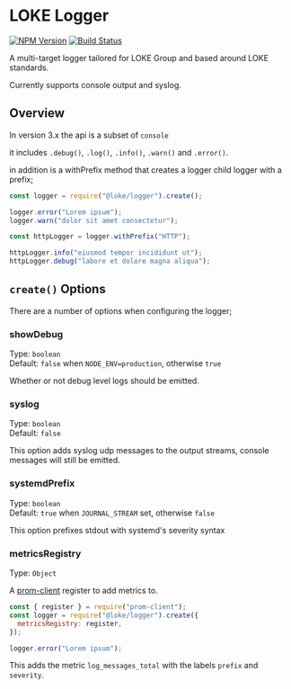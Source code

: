 # LOKE Logger

[![NPM Version](https://img.shields.io/npm/v/@loke/logger.svg)](https://www.npmjs.com/package/@loke/logger)
[![Build Status](https://img.shields.io/travis/LOKE/loke-logger/master.svg)](https://travis-ci.org/LOKE/loke-logger)

A multi-target logger tailored for LOKE Group and based around LOKE standards.

Currently supports console output and syslog.

## Overview

In version 3.x the api is a subset of `console`

it includes `.debug()`, `.log()`, `.info()`, `.warn()` and `.error()`.

in addition is a withPrefix method that creates a logger child logger with a prefix;

```js
const logger = require("@loke/logger").create();

logger.error("Lorem ipsum");
logger.warn("dolor sit amet consectetur");

const httpLogger = logger.withPrefix("HTTP");

httpLogger.info("eiusmod tempor incididunt ut");
httpLogger.debug("labore et dolore magna aliqua");
```

## `create()` Options

There are a number of options when configuring the logger;

### showDebug

Type: `boolean`<br>
Default: `false` when `NODE_ENV=production`, otherwise `true`

Whether or not debug level logs should be emitted.

### syslog

Type: `boolean`<br>
Default: `false`

This option adds syslog udp messages to the output streams, console messages will still be emitted.

### systemdPrefix

Type: `boolean`<br>
Default: `true` when `JOURNAL_STREAM` set, otherwise `false`

This option prefixes stdout with systemd's severity syntax

### metricsRegistry

Type: `Object`

A [prom-client](https://github.com/siimon/prom-client) register to add metrics to.

```js
const { register } = require("prom-client");
const logger = require("@loke/logger").create({
  metricsRegistry: register,
});

logger.error("Lorem ipsum");
```

This adds the metric `log_messages_total` with the labels `prefix` and `severity`.

